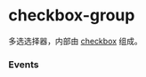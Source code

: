 # checkbox-group

多选选择器，内部由 [checkbox](./checkbox) 组成。

### Events

<Events :data="events" />

<script setup>
const events = [
    {
        name: "change", 
        desc: "选中值改变时触发", 
        event:"{ value: string[] }",
        version: "0.1.0"
    },
]
</script>
